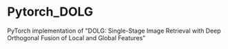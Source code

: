 # Pytorch_DOLG
PyTorch implementation of "DOLG: Single-Stage Image Retrieval with Deep Orthogonal Fusion of Local and Global Features"
